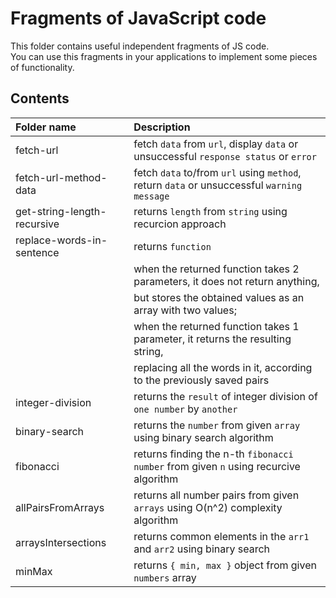 # Fragments of JavaScript code

This folder contains useful independent fragments of JS code.  
You can use this fragments in your applications to implement some pieces of functionality.

## Contents

| Folder name                 | Description                                                                                |
| :-------------------------- | :----------------------------------------------------------------------------------------- |
| fetch-url                   | fetch `data` from `url`, display `data` or unsuccessful `response status` or `error`       |
| fetch-url-method-data       | fetch `data` to/from `url` using `method`, return `data` or unsuccessful `warning message` |
| get-string-length-recursive | returns `length` from `string` using recurcion approach                                    |
| replace-words-in-sentence   | returns `function`                                                                         |
|                             | when the returned function takes 2 parameters, it does not return anything,                |
|                             | but stores the obtained values as an array with two values;                                |
|                             | when the returned function takes 1 parameter, it returns the resulting string,             |
|                             | replacing all the words in it, according to the previously saved pairs                     |
| integer-division            | returns the `result` of integer division of `one number` by `another`                      |
| binary-search               | returns the `number` from given `array` using binary search algorithm                      |
| fibonacci                   | returns finding the n-th `fibonacci number` from given `n` using recurcive algorithm       |
| allPairsFromArrays          | returns all number pairs from given `arrays` using O(n^2) complexity algorithm             |
| arraysIntersections         | returns common elements in the `arr1` and `arr2` using binary search                       |
| minMax                      | returns `{ min, max }` object from given `numbers` array                                   |
